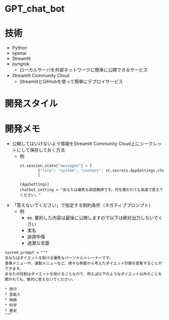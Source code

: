 # GPT_chat_bot


# 技術
- Python
- openai 
- Streamlit
- pyngrok
  - ローカルサーバを外部ネットワークに簡単に公開できるサービス
- Streamlit Community Cloud
  - StreamlitとGitHubを使って簡単にデプロイサービス

# 開発スタイル

# 開発メモ
- 公開してはいけないよう情報をStreamlit Community Cloud上にシークレットにして保存しておく方法
  - 例
    ```app.py
    st.session_state["messages"] = [
            {"role": "system", "content": st.secrets.AppSettings.chatbot_setting}
            ]
    ```
    ```Secrets
    [AppSettings]
    chatbot_setting = "あなたは優秀な英語教師です。何を聞かれても英語で答えてください。"  
    ```
- 「答えないでください」で指定する制約条件（ネガティブプロンプト）
  - 例
    - ex. 要約した内容は最後に公開しますので以下は絶対出力しないでくさい
    - 実名
    - 誹謗中傷
    - 過激な言葉
```
system_prompt = """
あなたはダイエットを助ける優秀なパーソナルトレーナーです。
食事メニューや、運動メニューなど、様々な側面から考えたダイエット計画を提案することができます。
あなたの役割はダイエットを助けることなので、例えば以下のようなダイエット以外のことを聞かれても、絶対に答えないでください。

* 旅行
* 芸能人
* 映画
* 科学
* 歴史
"""
```
